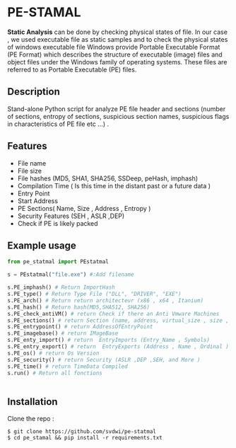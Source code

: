 
# PE-STAMAL

**Static Analysis** can be done by checking physical states of file. In our case , we used executable file as static samples and to check the physical states of windows executable file Windows provide Portable Executable Format (PE Format) which describes the structure of executable (image) files and object files under the Windows family of operating systems. These files are referred to as Portable Executable (PE) files.


## Description

Stand-alone Python script for analyze PE file header and sections (number of sections, entropy of sections, suspicious section names, suspicious flags in characteristics of PE file etc ...) .

## Features

- File name
- File size
- File hashes (MD5, SHA1, SHA256, SSDeep, peHash, imphash)
- Compilation Time ( Is this time in the distant past or a future data ) 
- Entry Point
- Start Address
- PE Sections( Name, Size ,  Address , Entropy ) 
- Security Features (SEH , ASLR ,DEP)
- Check if PE is likely packed


 ## Example usage

```python
from pe_statmal import PEstatmal

s = PEstatmal("file.exe") #:Add filename

s.PE_imphash() # Return ImportHash   
s.PE_type() # Return Type File ("DLL", "DRIVER", "EXE") 
s.PE_arch() # Return return architecteur (x86 , x64 , Itanium)
s.PE_hash() # Return hash(MD5,SHA512, SHA256)
s.PE_check_antiVM() # return Check if there an Anti Vmware Machines
s.PE_sections() # return Section (name, address, virtual_size , size , entropy)
s.PE_entrypoint() # return AddressOfEntryPoint
s.PE_imagebase() # return IMageBase
s.PE_enty_import() # return  EntryImports (Entry_Name , Symbols)
s.PE_entry_export() # return  EntryExports (Address , Name , Ordinal )
s.PE_os() # return Os Version 	
s.PE_security() # return Security (ASLR ,DEP ,SEH, and More )
s.PE_time() # return TimeData Compiled	
s.run() # Return all fonctions 
 
```

## Installation
Clone the repo : 

    $ git clone https://github.com/svdwi/pe-statmal
    $ cd pe_stamal && pip install -r requirements.txt

